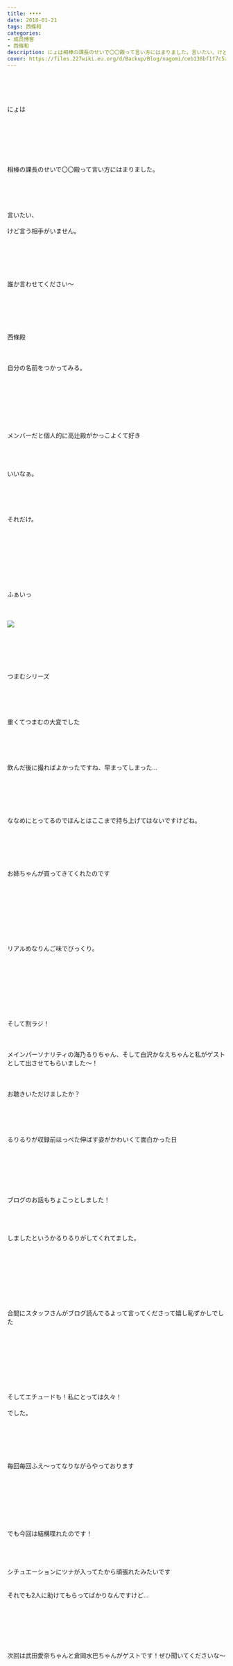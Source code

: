 ```yaml
---
title: ••••
date: 2018-01-21
tags: 西條和
categories: 
- 成员博客
- 西條和
description: にょは相棒の課長のせいで〇〇殿って言い方にはまりました。言いたい、けど言う相手がいません。誰か言わせてください〜西條殿自...
cover: https://files.227wiki.eu.org/d/Backup/Blog/nagomi/ceb138bf1f7c5a0b26669bf6f7795.jpg 
---
```

<div class="blog_detail__main">
<br/>
<br/>
<br/>
<br/>
にょは<br/>
<br/>
<br/>
<br/>
<br/>
<br/>
<br/>
<br/>
相棒の課長のせいで〇〇殿って言い方にはまりました。<br/>
<br/>
<br/>
<br/>
<br/>
<br/>
言いたい、<br/>
<br/>
けど言う相手がいません。<br/>
<br/>
<br/>
<br/>
<br/>
<br/>
<br/>
誰か言わせてください〜<br/>
<br/>
<br/>
<br/>
<br/>
<br/>
<br/>
西條殿<br/>
<br/>
<br/>
<br/>
自分の名前をつかってみる。<br/>
<br/>
<br/>
<br/>
<br/>
<br/>
<br/>
<br/>
<br/>
メンバーだと個人的に高辻殿がかっこよくて好き<br/>
<br/>
<br/>
<br/>
<br/>
いいなぁ。<br/>
<br/>
<br/>
<br/>
<br/>
<br/>
それだけ。<br/>
<br/>
<br/>
<br/>
<br/>
<br/>
<br/>
<br/>
<br/>
<br/>
ふぁいっ<br/>
<br/>
<br/>
<br/>
<img src="https://files.227wiki.eu.org/d/Backup/Blog/nagomi/ceb138bf1f7c5a0b26669bf6f7795.jpg"><br/>
<br/>
<br/>
<br/>
<br/>
<br/>
<br/>
つまむシリーズ<br/>
<br/>
<br/>
<br/>
<br/>
<br/>
重くてつまむの大変でした<br/>
<br/>
<br/>
<br/>
<br/>
<br/>
飲んだ後に撮ればよかったですね、早まってしまった…<br/>
<br/>
<br/>
<br/>
<br/>
<br/>
<br/>
ななめにとってるのでほんとはここまで持ち上げてはないですけどね。<br/>
<br/>
<br/>
<br/>
<br/>
<br/>
<br/>
お姉ちゃんが買ってきてくれたのです<br/>
<br/>
<br/>
<br/>
<br/>
<br/>
<br/>
<br/>
<br/>
<br/>
リアルめなりんご味でびっくり。<br/>
<br/>
<br/>
<br/>
<br/>
<br/>
<br/>
<br/>
<br/>
<br/>
そして割ラジ！<br/>
<br/>
<br/>
<br/>
メインパーソナリティの海乃るりちゃん、そして白沢かなえちゃんと私がゲストとして出させてもらいました〜！<br/>
<br/>
<br/>
<br/>
お聴きいただけましたか？<br/>
<br/>
<br/>
<br/>
<br/>
<br/>
るりるりが収録前ほっぺた伸ばす姿がかわいくて面白かった日<br/>
<br/>
<br/>
<br/>
<br/>
<br/>
<br/>
<br/>
ブログのお話もちょこっとしました！<br/>
<br/>
<br/>
<br/>
<br/>
しましたというかるりるりがしてくれてました。<br/>
<br/>
<br/>
<br/>
<br/>
<br/>
<br/>
<br/>
<br/>
<br/>
合間にスタッフさんがブログ読んでるよって言ってくださって嬉し恥ずかしでした<br/>
<br/>
<br/>
<br/>
<br/>
<br/>
<br/>
<br/>
<br/>
<br/>
そしてエチュードも！私にとっては久々！<br/>
<br/>
でした。<br/>
<br/>
<br/>
<br/>
<br/>
<br/>
<br/>
毎回毎回ふえ〜ってなりながらやっております<br/>
<br/>
<br/>
<br/>
<br/>
<br/>
<br/>
<br/>
<br/>
でも今回は結構喋れたのです！<br/>
<br/>
<br/>
<br/>
<br/>
シチュエーションにツナが入ってたから頑張れたみたいです<br/>
<br/>
<br/>
それでも2人に助けてもらってばかりなんですけど…<br/>
<br/>
<br/>
<br/>
<br/>
<br/>
<br/>
<br/>
次回は武田愛奈ちゃんと倉岡水巴ちゃんがゲストです！ぜひ聞いてくださいな〜<br/>
<br/>
<br/>
<br/>
<br/>
<br/>
<br/>
<br/>
上の文、倉岡水巴ってうたなきゃなのに倉岡みずはんってうってたことに気付かなくてぎりぎりまで倉岡みずはんでした、あぶないっ<br/>
<br/>
<br/>
<br/>
でもなぜかしっくりくる、気がする。<br/>
<br/>
<br/>
<br/>
<br/>
<br/>
<br/>
<br/>
<br/>
<br/>
<br/>
おはなしたいむ〜<br/>
<br/>
<br/>
<br/>
このおはなしたいむの言い方微妙に違うの気づいて方がいた〜！<br/>
これもその日のテンションです笑<br/>
<br/>
<br/>
<br/>
<br/>
実際にカメラ持ってる方がいてすごい〜ってなりました！<br/>
<br/>
まだまだ気になるだけで無知なのでメーカーとかよくわからないんですけどみなさんのコメント嬉しいです！！<br/>
<br/>
まずは風景とかメンバー撮りたいです。<br/>
<br/>
NMB48さんの中にカメラ詳しい方がいるんですね！！<br/>
私も勉強してみます！<br/>
<br/>
カメラ似合いそうと言っていただけたので首から下げてみようかな。<br/>
<br/>
あ、壊しそう。<br/>
<br/>
<br/>
<br/>
みずはんの写真お蔵入りになってませんよーに！笑<br/>
<br/>
<br/>
<br/>
<br/>
<br/>
<br/>
<br/>
自分が見てるものと他人が見てるもの、違いますよね絶対。<br/>
同じものをみててもどう見てるかそれぞれですもんね、だからこそ他人がみてるものを知りたくなります。<br/>
<br/>
<br/>
<br/>
<br/>
美術館や写真展わたしもすごく好きです〜！！<br/>
この前怖い絵展見たくていったら90分待ちとかで時間がなかったので結局入れなかったのです…はう。<br/>
<br/>
<br/>
<br/>
<br/>
空の色を共有するのを希望と呼ぶのかもしれない。<br/>
とてもいい言葉ですね。すごく素敵です :*<br/>
<br/>
<br/>
<br/>
<br/>
目の前を空だけにする歩き方とてもいいですね！<br/>
日曜日のお昼にしてみたい。<br/>
<br/>
<br/>
<br/>
<br/>
<br/>
昨日の空の色を私みたいと言ってくださった方がいてとても嬉しくなりました。<br/>
そんな人になりたいなと思います。<br/>
<br/>
<br/>
<br/>
メガネ似合うかな〜、私視力だけはいいのであんまりかけたことないんです。<br/>
丸メガネ気になる。。<br/>
<br/>
<br/>
<br/>
<br/>
テスト期間中の方もいましたね、ほんとにお疲れ様です。<br/>
頑張ってください！！<br/>
<br/>
<br/>
<br/>
遅くなってもなんでも感想いただけるだけ嬉しいです！<br/>
迷惑メールに紛れ込んでる大事なメールがきになるのわかります！！私も結局消しますけどね笑<br/>
<br/>
<br/>
<br/>
<br/>
あとみうちゃんのイラストすごいうまい方がいて保存しちゃいました！<br/>
<br/>
<br/>
<br/>
醤油の種類そんなにたくさんあるんですね！！<br/>
生姜醤油はたべれなさそうなのでだし醤油希望です〜！<br/>
食べ方がストロングスタイルだねというコメントがあったので取り入れさせてもらいました！<br/>
<br/>
<br/>
<br/>
迷惑メールのアプリ調べてくれた方ありがとうございます！！<br/>
自分でも調べてみます〜！<br/>
<br/>
<br/>
<br/>
<br/>
<br/>
そしてちいみなさん気づいていた…！<br/>
うぬ。<br/>
今回は分かりやすかったですね笑<br/>
<br/>
でもちいはちょいちょいはさんでいくのでお見逃しなく！<br/>
<br/>
<br/>
<br/>
ブログ読むの楽しいと言っていただけると幸せです。<br/>
<br/>
<br/>
<br/>
<br/>
今日も読んでくださりありがとうございます<br/>
<br/>
<br/>
<br/>
<br/>
<br/>
西條和でした。<br/>
<br/>
<br/>
<br/>
また明日です！
<!--twitter-->

<!--//twitter-->
</img></div>